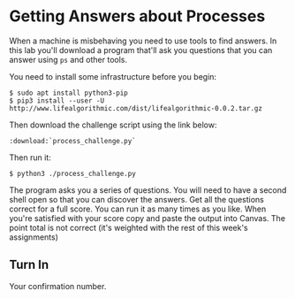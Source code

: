 # Getting Answers about Processes 

When a machine is misbehaving you need to use tools to find answers. In this lab you'll download a program that'll ask you questions that you can answer using `ps` and other tools.

You need to install some infrastructure before you begin:

```
$ sudo apt install python3-pip 
$ pip3 install --user -U http://www.lifealgorithmic.com/dist/lifealgorithmic-0.0.2.tar.gz
```

Then download the challenge script using the link below: 

```eval_rst 
:download:`process_challenge.py`
```

Then run it:

```
$ python3 ./process_challenge.py
```

The program asks you a series of questions. You will need to have a second shell open so that you can discover the answers. Get all the questions correct for a full score. You can run it as many times as you like. When you're satisfied with your score copy and paste the output into Canvas. The point total is not correct (it's weighted with the rest of this week's assignments)

## Turn In 

Your confirmation number. 
